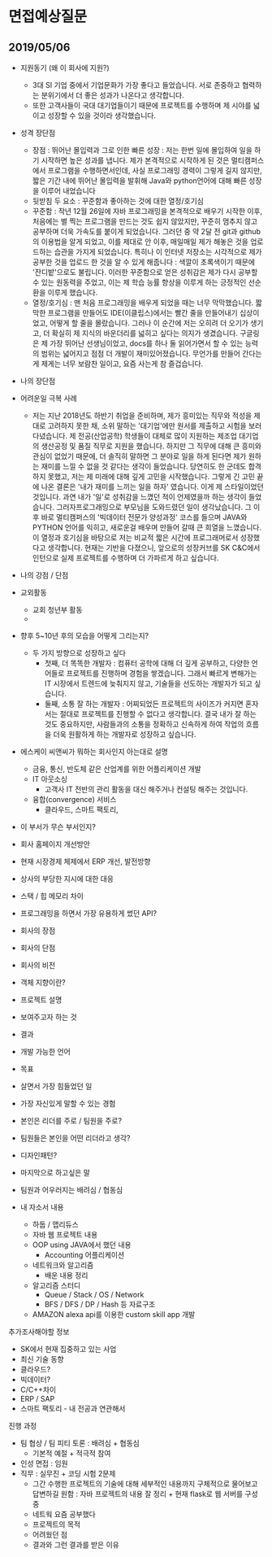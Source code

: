 # 면접예상질문

## 2019/05/06

- 지원동기 (왜 이 회사에 지원?)
  - 3대 SI 기업 중에서 기업문화가 가장 좋다고 들었습니다. 서로 존중하고 협력하는 분위기에서 더 좋은 성과가 나온다고 생각합니다.
  - 또한 고객사들이 국대 대기업들이기 때문에 프로젝트를 수행하며 제 시야를 넓이고 성장할 수 있을 것이라 생각했습니다.
- 성격 장단점
  - 장점 : 뛰어난 몰입력과 그로 인한 빠른 성장 : 저는 한번 일에 몰입하여 일을 하기 시작하면 높은 성과를 냅니다. 제가 본격적으로 시작하게 된 것은 멀티캠퍼스에서 프로그램을 수행하면서인데, 사실 프로그래밍 경력이 그렇게 길지 않지만, 짧은 기간 내에 뛰어난 몰입력을 발휘해 Java와 python언어에 대해 빠른 성장을 이루어 내었습니다
  - 뒷받침 두 요소 : 꾸준함과 좋아하는 것에 대한 열정/호기심
  - 꾸준함 : 작년 12월 26일에 자바 프로그래밍을 본격적으로 배우기 시작한 이후, 처음에는 별 찍는 프로그램을 만드는 것도 쉽지 않았지만, 꾸준히 멈추지 않고 공부하며 더욱 가속도를 붙이게 되었습니다. 그러던 중 약 2달 전 git과 github의 이용법을 알게 되었고, 이를 제대로 안 이후, 매일매일 제가 해놓은 것을 업로드하는 습관을 가지게 되었습니다. 특히나 이 인터넷 저장소는 시각적으로 제가 공부한 것을 업로드 한 것을 알 수 있게 해줍니다 : 색깔이 초록색이기 때문에 '잔디밭'으로도 불립니다. 이러한 꾸준함으로 얻은 성취감은 제가 다시 공부할 수 있는 원동력을 주었고, 이는 제 학습 능률 향상을 이루게 하는 긍정적인 선순환을 이루게 했습니다.
  - 열정/호기심 : 맨 처음 프로그래밍을 배우게 되었을 때는 너무 막막했습니다. 짧막한 프로그램을 만들어도 IDE(이클립스)에서는 빨간 줄을 만들어내기 십상이었고, 어떻게 할 줄을 몰랐습니다. 그러나 이 순간에 저는 오히려 더 오기가 생기고, 더 확실히 제 지식의 바운더리를 넓히고 싶다는 의지가 생겼습니다. 구글링은 제 가장 뛰어난 선생님이었고, docs를 하나 둘 읽어가면서 할 수 있는 능력의 범위는 넓어지고 점점 더 개발이 재미있어졌습니다. 무언가를 만들어 간다는 게 제게는 너무 보람찬 일이고, 요즘 사는게 참 즐겁습니다.
- 나의 장단점
- 어려운일 극복 사례
  - 저는 지난 2018년도 하반기 취업을 준비하며, 제가 흥미있는 직무와 적성을 제대로 고려하지 못한 채, 소위 말하는 '대기업'에만 원서를 제출하고 시험을 보러다녔습니다. 제 전공(산업공학) 학생들이 대체로 많이 지원하는 제조업 대기업의 생산공정 및 품질 직무로 지원을 했습니다. 하지만 그 직무에 대해 큰 흥미와 관심이 없었기 때문에, 더 솔직히 말하면 그 분야로 일을 하게 된다면 제가 원하는 재미를 느낄 수 없을 것 같다는 생각이 들었습니다. 당연히도 한 군데도 합격하지 못했고, 저는 제 미래에 대해 깊게 고민을 시작했습니다. 그렇게 긴 고민 끝에 나온 결론은 '내가 재미를 느끼는 일을 하자' 였습니다. 이게 제 스타일이었던 것입니다. 과연 내가 '일'로 성취감을 느꼈던 적이 언제였을까 하는 생각이 들었습니다. 그러자프로그래밍으로 부모님을 도와드렸던 일이 생각났습니다. 그 이후 바로 멀티캠퍼스의 '빅데이터 전문가 양성과정' 코스를 들으며 JAVA와 PYTHON 언어를 익히고, 새로운걸 배우며 만들어 갈때 큰 희열을 느꼈습니다. 이 열정과 호기심을 바탕으로 저는 비교적 짧은 시간에 프로그래머로서 성장했다고 생각합니다.  현재는 기반을 다졌으니, 앞으로의 성장커브를 SK C&C에서 인턴으로 실제 프로젝트를 수행하며 더 가파르게 하고 싶습니다.
- 나의 강점 / 단점
- 교외활동
  - 교회 청년부 활동
  - 
- 향후 5~10년 후의 모습을 어떻게 그리는지?
  - 두 가지 방향으로 성장하고 싶다
    - 첫째, 더 똑똑한 개발자 : 컴퓨터 공학에 대해 더 깊게 공부하고, 다양한 언어들로 프로젝트를 진행하며 경험을 쌓겠습니다. 그래서 빠르게 변해가는 IT 시장에서 트렌드에 늦춰지지 않고, 기술들을 선도하는 개발자가 되고 싶습니다.
    - 둘째, 소통 잘 하는 개발자 : 어찌되었든 프로젝트의 사이즈가 커지면 혼자서는 절대로 프로젝트를 진행할 수 없다고 생각합니다. 결국 내가 잘 하는 것도 중요하지만, 사람들과의 소통을 정확하고 신속하게 하여 작업의 흐름을 더욱 원활하게 하는 개발자로 성장하고 싶습니다.

- 에스케이 씨앤씨가 뭐하는 회사인지 아는대로 설명
  - 금융, 통신, 반도체 같은 산업계를 위한 어플리케이션 개발
  - IT 아웃소싱
    - 고객사 IT 전반의 관리 활동을 대신 해주거나 컨설팅 해주는 것입니다.
  - 융합(convergence) 서비스
    - 클라우드, 스마트 팩토리, 
- 이 부서가 무슨 부서인지?



- 회사 홈페이지 개선방안
- 현재 시장경제 체제에서 ERP 개선, 발전방향
- 상사의 부당한 지시에 대한 대응
- 스택 / 힙 메모리 차이
- 프로그래밍을 하면서 가장 유용하게 썼던 API?
- 회사의 장점
- 회사의 단점
- 회사의 비전
- 객체 지향이란?



- 프로젝트 설명
- 보여주고자 하는 것
- 결과
- 개발 가능한 언어
- 목표



- 살면서 가장 힘들었던 일
- 가장 자신있게 말할 수 있는 경험
- 본인은 리더를 주로 / 팀원을 주로?
- 팀원들은 본인을 어떤 리더라고 생각?
- 디자인패턴?



- 마지막으로 하고싶은 말



- 팀원과 어우러지는 배려심 / 협동심





- 내 자소서 내용
  - 하둡 / 맵리듀스
  - 자바 웹 프로젝트 내용
  - OOP using JAVA에서 했던 내용
    - Accounting 어플리케이션
  - 네트워크와 알고리즘
    - 배운 내용 정리
  - 알고리즘 스터디
    - Queue / Stack / OS / Network
    - BFS / DFS / DP / Hash 등 자료구조
  - AMAZON alexa api를 이용한 custom skill app 개발





추가조사해야할 정보

- SK에서 현재 집중하고 있는 사업
- 최신 기술 동향
- 클라우드?
- 빅데이터?
- C/C++차이
- ERP / SAP
- 스마트 팩토리 - 내 전공과 연관해서



진행 과정

- 팀 협상 / 팀 피티 토론 : 배려심 + 협동심
  - 기본적 예절 + 적극적 참여
- 인성 면접 : 임원
- 직무 : 실무진 + 코딩 시험 2문제
  - 그간 수행한 프로젝트의 기술에 대해 세부적인 내용까지 구체적으로 물어보고 답변하길 원함 : 자바 프로젝트의 내용 잘 정리 + 현재 flask로 웹 서버를 구성중
  - 네트웍 요즘 공부했다
  - 프로젝트의 목적
  - 어려웠던 점
  - 결과와 그런 결과를 받은 이유